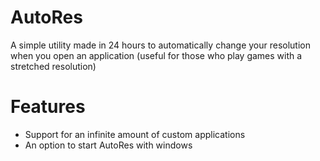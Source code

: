 # AutoRes
A simple utility made in 24 hours to automatically change your resolution when you open an application (useful for those who play games with a stretched resolution)
# Features
- Support for an infinite amount of custom applications  
- An option to start AutoRes with windows

